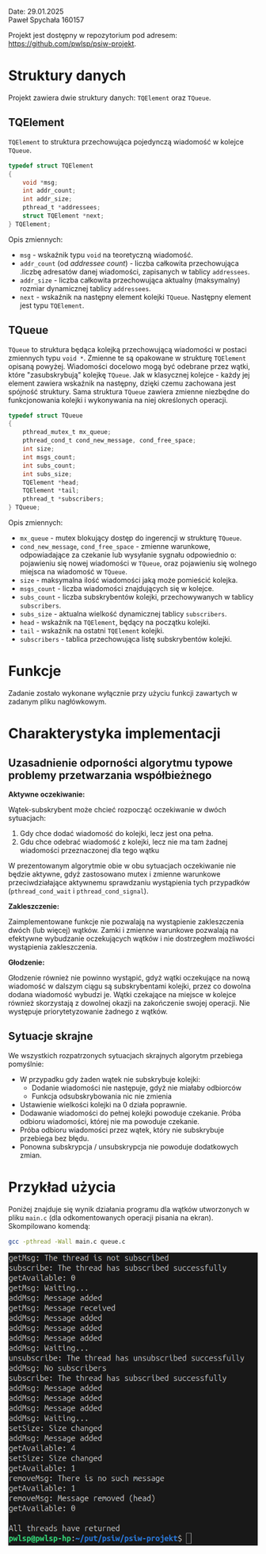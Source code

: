 Date: 29.01.2025<br>
Paweł Spychała 160157

Projekt jest dostępny w repozytorium pod adresem:  
https://github.com/pwlsp/psiw-projekt.

# Struktury danych

Projekt zawiera dwie struktury danych: `TQElement` oraz `TQueue`.

## TQElement
`TQElement` to struktura przechowująca pojedynczą wiadomość w kolejce `TQueue`.

```c
typedef struct TQElement
{
    void *msg;
    int addr_count;
    int addr_size;
    pthread_t *addressees;
    struct TQElement *next;
} TQElement;
```

Opis zmiennych:
- `msg` - wskaźnik typu `void` na teoretyczną wiadomość.
- `addr_count` (od *addressee count*) - liczba całkowita przechowująca .liczbę adresatów danej wiadomości, zapisanych w tablicy `addressees`.
- `addr_size` - liczba całkowita przechowująca aktualny (maksymalny) rozmiar dynamicznej tablicy `addressees`.
- `next` - wskaźnik na następny element kolejki `TQueue`. Następny element jest typu `TQElement`.

## TQueue

`TQueue` to struktura będąca kolejką przechowującą wiadomości w postaci zmiennych typu `void *`. Zmienne te są opakowane w strukturę `TQElement` opisaną powyżej. Wiadomości docelowo mogą być odebrane przez wątki, które "zasubskrybują" kolejkę `TQueue`. Jak w klasycznej kolejce - każdy jej element zawiera wskaźnik na następny, dzięki czemu zachowana jest spójność struktury. Sama struktura `TQueue` zawiera zmienne niezbędne do funkcjonowania kolejki i wykonywania na niej określonych operacji.

```c
typedef struct TQueue
{
    pthread_mutex_t mx_queue;
    pthread_cond_t cond_new_message, cond_free_space;
    int size;
    int msgs_count;
    int subs_count;
    int subs_size;
    TQElement *head;
    TQElement *tail;
    pthread_t *subscribers;
} TQueue;
```

Opis zmiennych:
- `mx_queue` - mutex blokujący dostęp do ingerencji w strukturę `TQueue`.
- `cond_new_message`, `cond_free_space` - zmienne warunkowe, odpowiadające za czekanie lub wysyłanie sygnału odpowiednio o: pojawieniu się nowej wiadomości w `TQueue`, oraz pojawieniu się wolnego miejsca na wiadomość w `TQueue`.
- `size` - maksymalna ilość wiadomości jaką może pomieścić kolejka.
- `msgs_count` - liczba wiadomości znajdujących się w kolejce.
- `subs_count` - liczba subskrybentów kolejki, przechowywanych w tablicy `subscribers`.
- `subs_size` - aktualna wielkość dynamicznej tablicy `subscribers`.
- `head` - wskaźnik na `TQElement`, będący na początku kolejki.
- `tail` - wskaźnik na ostatni `TQElement` kolejki.
- `subscribers` - tablica przechowująca listę subskrybentów kolejki.

# Funkcje

Zadanie zostało wykonane wyłącznie przy użyciu funkcji zawartych w zadanym pliku nagłówkowym.

# Charakterystyka implementacji

## Uzasadnienie odporności algorytmu typowe problemy przetwarzania współbieżnego

**Aktywne oczekiwanie:**

Wątek-subskrybent może chcieć rozpocząć oczekiwanie w dwóch sytuacjach:
1. Gdy chce dodać wiadomość do kolejki, lecz jest ona pełna.
2. Gdu chce odebrać wiadomość z kolejki, lecz nie ma tam żadnej wiadomości przeznaczonej dla tego wątku

W prezentowanym algorytmie obie w obu sytuacjach oczekiwanie nie będzie aktywne, gdyż zastosowano mutex i zmienne warunkowe przeciwdziałające aktywnemu sprawdzaniu wystąpienia tych przypadków (`pthread_cond_wait` i `pthread_cond_signal`).

**Zakleszczenie:**

Zaimplementowane funkcje nie pozwalają na wystąpienie zakleszczenia dwóch (lub więcej) wątków. Zamki i zmienne warunkowe pozwalają na efektywne wybudzanie oczekujących wątków i nie dostrzegłem możliwości wystąpienia zakleszczenia.

**Głodzenie:**

Głodzenie również nie powinno wystąpić, gdyż wątki oczekujące na nową wiadomość w dalszym ciągu są subskrybentami kolejki, przez co dowolna dodana wiadomość wybudzi je. Wątki czekające na miejsce w kolejce również skorzystają z dowolnej okazji na zakończenie swojej operacji. Nie występuje priorytetyzowanie żadnego z wątków.

## Sytuacje skrajne

We wszystkich rozpatrzonych sytuacjach skrajnych algorytm przebiega pomyślnie:
- W przypadku gdy żaden wątek nie subskrybuje kolejki:
	- Dodanie wiadomości nie następuje, gdyż nie miałaby odbiorców
	- Funkcja odsubskrybowania nic nie zmienia
- Ustawienie wielkości kolejki na 0 działa poprawnie.
- Dodawanie wiadomości do pełnej kolejki powoduje czekanie. Próba odbioru wiadomości, której nie ma powoduje czekanie.
- Próba odbioru wiadomości przez wątek, który nie subskrybuje przebiega bez błędu.
- Ponowna subskrypcja / unsubskrypcja nie powoduje dodatkowych zmian.

# Przykład użycia

Poniżej znajduje się wynik działania programu dla wątków utworzonych w pliku `main.c` (dla odkomentowanych operacji pisania na ekran).
Skompilowano komendą:
``` bash
gcc -pthread -Wall main.c queue.c
```

![](../sprawozdanie/sprawozdanie_przyklad.png)

